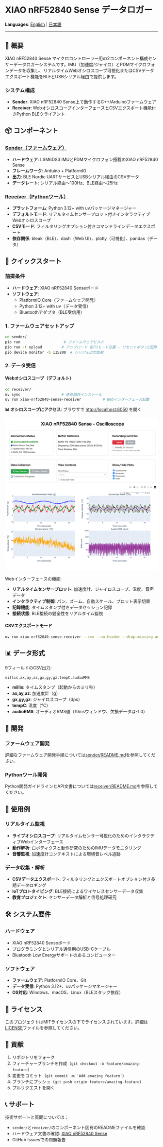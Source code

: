 # XIAO nRF52840 Sense データロガー

<!-- Language Switcher -->
**Languages**: [English](./README.md) | [日本語](./README.ja.md)

---

## 🚀 概要

XIAO nRF52840 Sense マイクロコントローラー用の2コンポーネント構成センサーデータロガーシステムです。IMU（加速度/ジャイロ）とPDMマイクロフォンデータを収集し、リアルタイムWebオシロスコープ可視化またはCSVデータエクスポート機能をBLEとUSBシリアル経由で提供します。

### システム構成

- **Sender**: XIAO nRF52840 Sense上で動作するC++/Arduinoファームウェア
- **Receiver**: WebオシロスコープインターフェースとCSVエクスポート機能付きPython BLEクライアント

## 📦 コンポーネント

### [Sender（ファームウェア）](./sender/)
- **ハードウェア**: LSM6DS3 IMUとPDMマイクロフォン搭載のXIAO nRF52840 Sense
- **フレームワーク**: Arduino + PlatformIO
- **出力**: BLE Nordic UARTサービスとUSBシリアル経由のCSVデータ
- **データレート**: シリアル経由〜100Hz、BLE経由〜25Hz

### [Receiver（Pythonツール）](./receiver/)
- **プラットフォーム**: Python 3.12+ with uvパッケージマネージャー
- **デフォルトモード**: リアルタイムセンサープロット付きインタラクティブWebオシロスコープ
- **CSVモード**: フィルタリングオプション付きコマンドラインデータエクスポート
- **依存関係**: bleak（BLE）、dash（Web UI）、plotly（可視化）、pandas（データ）

## 🚀 クイックスタート

### 前提条件

- **ハードウェア**: XIAO nRF52840 Senseボード
- **ソフトウェア**: 
  - PlatformIO Core（ファームウェア開発）
  - Python 3.12+ with uv（データ受信）
  - Bluetoothアダプタ（BLE受信用）

### 1. ファームウェアセットアップ

```bash
cd sender/
pio run                    # ファームウェアビルド
pio run -t upload         # アップロード（DFUモード必要 - リセットボタン2回押し）
pio device monitor -b 115200  # シリアル出力監視
```

### 2. データ受信

#### Webオシロスコープ（デフォルト）
```bash
cd receiver/
uv sync                   # 依存関係インストール
uv run xiao-nrf52840-sense-receiver          # Webインターフェース起動
```

**📊 オシロスコープにアクセス**: ブラウザで [http://localhost:8050](http://localhost:8050) を開く

![オシロスコープインターフェース](./receiver/images/oscilloscope-screenshot.png)

Webインターフェースの機能:
- **リアルタイムセンサープロット**: 加速度計、ジャイロスコープ、温度、音声データ
- **インタラクティブ制御**: パン、ズーム、自動スケール、プロット表示切替
- **記録機能**: タイムスタンプ付きデータセッション記録
- **接続状態**: BLE接続の健全性をリアルタイム監視

#### CSVエクスポートモード
```bash
uv run xiao-nrf52840-sense-receiver --csv --no-header --drop-missing-audio
```

## 📊 データ形式

9フィールドのCSV出力:
```
millis,ax,ay,az,gx,gy,gz,tempC,audioRMS
```

- **millis**: タイムスタンプ（起動からのミリ秒）
- **ax,ay,az**: 加速度計（g）
- **gx,gy,gz**: ジャイロスコープ（dps）  
- **tempC**: 温度（°C）
- **audioRMS**: オーディオRMS値（10msウィンドウ、欠損データは-1.0）

## 🔧 開発

### ファームウェア開発
詳細なファームウェア開発手順については[sender/README.md](./sender/README.md)を参照してください。

### Pythonツール開発  
Python開発ガイドラインとAPI文書については[receiver/README.md](./receiver/README.md)を参照してください。

## 🎯 使用例

### リアルタイム監視
- **ライブオシロスコープ**: リアルタイムセンサー可視化のためのインタラクティブWebインターフェース
- **動作解析**: ロボティクスと動作研究のためのIMUデータモニタリング
- **音響監視**: 加速度計コンテキストによる環境音レベル追跡

### データ収集・解析
- **CSVデータエクスポート**: フィルタリングとエクスポートオプション付き長期データロギング
- **IoTプロトタイピング**: BLE接続によるワイヤレスセンサーデータ収集
- **教育プロジェクト**: センサーデータ解析と信号処理研究

## 🛠 システム要件

### ハードウェア
- XIAO nRF52840 Senseボード
- プログラミングとシリアル通信用のUSB-Cケーブル
- Bluetooth Low Energyサポートのあるコンピューター

### ソフトウェア
- **ファームウェア**: PlatformIO Core、Git
- **データ受信**: Python 3.12+、uvパッケージマネージャー
- **OS対応**: Windows、macOS、Linux（BLEスタック依存）

## 📄 ライセンス

このプロジェクトはMITライセンスの下でライセンスされています。詳細は[LICENSE](LICENSE)ファイルを参照してください。

## 🤝 貢献

1. リポジトリをフォーク
2. フィーチャーブランチを作成（`git checkout -b feature/amazing-feature`）
3. 変更をコミット（`git commit -m 'Add amazing feature'`）
4. ブランチにプッシュ（`git push origin feature/amazing-feature`）
5. プルリクエストを開く

## 📞 サポート

技術サポートと質問については：
- `sender/`と`receiver/`のコンポーネント固有のREADMEファイルを確認
- ハードウェア文書の確認: [XIAO nRF52840 Sense](https://wiki.seeedstudio.com/XIAO_BLE_Sense/)
- GitHub Issuesでの問題報告
